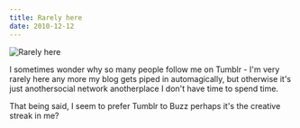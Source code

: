 ```yaml
---
title: Rarely here
date: 2010-12-12
---
```


![Rarely here](https://source.unsplash.com/l7dbl-sUg3k/1600x900)

I sometimes wonder why so many people follow me on Tumblr - I'm very rarely here any more my blog gets piped in automagically, but otherwise it's just anothersocial network anotherplace I don't have time to spend time.

That being said, I seem to prefer Tumblr to Buzz perhaps it's the creative streak in me?